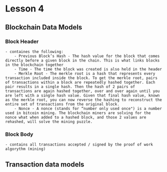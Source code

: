 # Lesson 4

## Blockchain Data Models

### Block Header
	- containes the following:
		- Previous Block’s Hash - The hash value for the block that comes directly before a given block in the chain. This is what links blocks in the blockchain together
		- Time - The time the block was created is also held in the header
		- Merkle Root - The merkle root is a hash that represents every transaction included inside the block. To get the merkle root, pairs of transactions within a block are repeatedly hashed together. Each pair results in a single hash. Then the hash of 2 pairs of transactions are again hashed together, over and over again until you are left with a single hash value. Given that final hash value, known as the merkle root, you can now reverse the hashing to reconstruct the entire set of transactions from the original block.
		- Nonce - A nonce (stands for “number only used once") is a number used in bitcoin mining. The blockchain miners are solving for the nonce what when added to a hashed block, and those 2 values are rehashed, will solve the mining puzzle.

### Block Body
	- contains all transactions accepted / signed by the proof of work algorythm (mining)

## Transaction data models